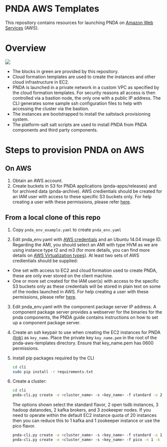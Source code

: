 # PNDA AWS Templates
This repository contains resources for launching PNDA on [Amazon Web Services](https://aws.amazon.com/) (AWS).

# Overview

![](images/aws-templates-overview.png)

- The blocks in green are provided by this repository.
- Cloud formation templates are used to create the instances and other cloud infrastructure in EC2.
- PNDA is launched in a private network in a custom VPC as specified by the cloud formation templates. For security reasons all access is then controlled via a bastion node, the only one with a public IP address. The CLI generates some sample ssh configuration files to help with accessing the cluster via the bastion.
- The instances are bootstrapped to install the saltstack provisioning system.
- The platform-salt salt scripts are used to install PNDA from PNDA components and third party components.

# Steps to provision PNDA on AWS

## On AWS
1. Obtain an AWS account.
2. Create buckets in S3 for PNDA applications (pnda-apps/releases) and for archived data (pnda-archive). AWS credientials should be created for an IAM user with access to these specific S3 buckets only. For help creating a user with these permissions, please refer [here](s3help.md).

## From a local clone of this repo
1. Copy ```pnda_env_example.yaml``` to create ```pnda_env.yaml```

2. Edit pnda_env.yaml with [AWS credentials](http://docs.aws.amazon.com/AWSSimpleQueueService/latest/SQSGettingStartedGuide/AWSCredentials.html) and an Ubuntu 14.04 image ID. Regarding the AMI, you should select an AMI with type HVM as we are using instance type t2 and m3 (for more details, you can find more details on [AWS Virtualization types](http://docs.aws.amazon.com/AWSEC2/latest/UserGuide/virtualization_types.html)). At least two sets of AWS credientials should be supplied:
 - One set with access to EC2 and cloud formation used to create PNDA, these are only ever stored on the client machine.
 - One or more set created for the IAM user(s) with access to the specific S3 buckets only as these credentials will be stored in plain text on some of the nodes launched in AWS. For help creating a user with these permissions, please refer [here](s3help.md).

3. Edit pnda_env.yaml with the component package server IP address. A component package server provides a webserver for the binaries for the pnda components, the PNDA guide contains instructions on how to set up a component package server.

4. Create an ssh keypair to use when creating the EC2 instances for PNDA [(link)](http://docs.aws.amazon.com/AWSEC2/latest/UserGuide/ec2-key-pairs.html) as ```key_name```. Place the private key ```key_name.pem``` in the root of the pnda-aws-templates directory. Ensure that key_name.pem has 0600 permissions.

5. Install pip packages required by the CLI 
    ```sh
    cd cli
    sudo pip install -r requirements.txt
    ```
    
6. Create a cluster:
    ```sh
    cd cli
    pnda-cli.py create -e <cluster_name> -s <key_name> -f standard -o 2 -n 3 -k 2 -z 3
    ``` 
    The options shown select the standard flavor, 2 open tsdb instances, 3 hadoop datanodes, 2 kafka brokers, and 3 zookeeper nodes. If you need to operate within the default EC2 instance quota of 20 instances then you can reduce this to 1 kafka and 1 zookeeper instance or use the pico flavor.
    ```sh
    pnda-cli.py create -e <cluster_name> -s <key_name> -f standard -o 1 -n 1 -k 1 -z 1
    pnda-cli.py create -e <cluster_name> -s <key_name> -f pico -n 1 -k 1
    ```
